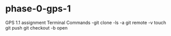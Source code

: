 # phase-0-gps-1
GPS 1.1 assignment
Terminal Commands
-git clone
-ls -a
git remote -v
touch
git push
git checkout -b
open
